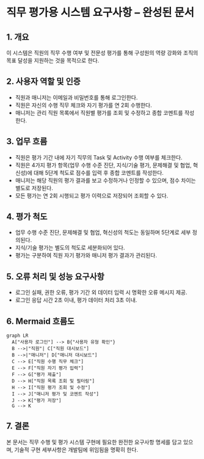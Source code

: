 # 직무 평가용 시스템 요구사항 – 완성된 문서

## 1. 개요

이 시스템은 직원의 직무 수행 여부 및 전문성 평가를 통해 구성원의 역량 강화와 조직의 목표 달성을 지원하는 것을 목적으로 한다.

## 2. 사용자 역할 및 인증

- 직원과 매니저는 이메일과 비밀번호를 통해 로그인한다.
- 직원은 자신의 수행 직무 체크와 자기 평가를 연 2회 수행한다.
- 매니저는 관리 직원 목록에서 직원별 평가를 조회 및 수정하고 종합 코멘트를 작성한다.

## 3. 업무 흐름

- 직원은 평가 기간 내에 자기 직무의 Task 및 Activity 수행 여부를 체크한다.
- 직원은 4가지 평가 항목(업무 수행 수준 진단, 지식/기술 평가, 문제해결 및 협업, 혁신성)에 대해 5단계 척도로 점수를 입력 후 종합 코멘트를 작성한다.
- 매니저는 해당 직원의 평가 결과를 보고 수정하거나 인정할 수 있으며, 점수 차이는 별도로 저장된다.
- 모든 평가는 연 2회 시행되고 평가 이력으로 저장되어 조회할 수 있다.

## 4. 평가 척도

- 업무 수행 수준 진단, 문제해결 및 협업, 혁신성의 척도는 동일하며 5단계로 세부 정의된다.
- 지식/기술 평가는 별도의 척도로 세분화되어 있다.
- 평가는 구분하여 직원 자기 평가와 매니저 평가 결과가 관리된다.

## 5. 오류 처리 및 성능 요구사항

- 로그인 실패, 권한 오류, 평가 기간 외 데이터 입력 시 명확한 오류 메시지 제공.
- 로그인 응답 시간 2초 이내, 평가 데이터 처리 3초 이내.

## 6. Mermaid 흐름도

```mermaid
graph LR
  A["사용자 로그인"] --> B{"사용자 유형 확인"}
  B -->|"직원"| C["직원 대시보드"]
  B -->|"매니저"| D["매니저 대시보드"]
  C --> E["직원 수행 직무 체크"]
  E --> F["직원 자기 평가 입력"]
  F --> G["평가 제출"]
  D --> H["직원 목록 조회 및 필터링"]
  H --> I["직원 평가 조회 및 수정"]
  I --> J["매니저 평가 및 코멘트 작성"]
  J --> K["평가 저장"]
  G --> K
```

## 7. 결론

본 문서는 직무 수행 및 평가 시스템 구현에 필요한 완전한 요구사항 명세를 담고 있으며, 기술적 구현 세부사항은 개발팀에 위임됨을 명확히 한다.
